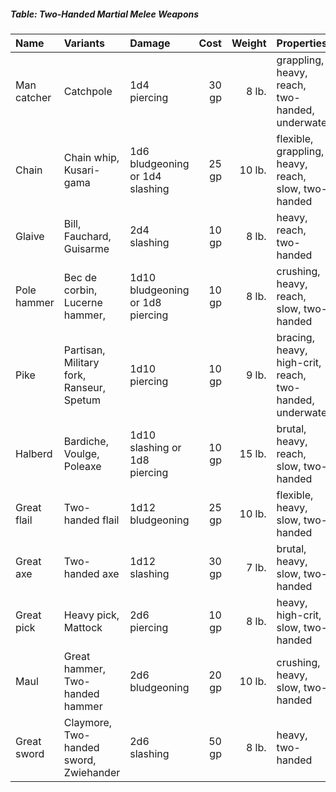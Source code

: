 ##### Table: Two-Handed Martial Melee Weapons
| Name | Variants | Damage | Cost | Weight | Properties |
|:-----|:---------|:-------|-----:|-------:|:-----------|
| Man catcher | Catchpole | 1d4 piercing | 30 gp | 8 lb. | grappling, heavy, reach, two-handed, underwater |
| Chain | Chain whip, Kusari-gama | 1d6 bludgeoning or 1d4 slashing | 25 gp | 10 lb. | flexible, grappling, heavy, reach, slow, two-handed |
| Glaive | Bill, Fauchard, Guisarme | 2d4 slashing | 10 gp | 8 lb. | heavy, reach, two-handed |
| Pole hammer | Bec de corbin, Lucerne hammer,  | 1d10 bludgeoning or 1d8 piercing | 10 gp | 8 lb. | crushing, heavy, reach, slow, two-handed |
| Pike | Partisan, Military fork, Ranseur, Spetum | 1d10 piercing | 10 gp | 9 lb. | bracing, heavy, high-crit, reach, two-handed, underwater |
| Halberd | Bardiche, Voulge, Poleaxe | 1d10 slashing or 1d8 piercing | 10 gp | 15 lb. | brutal, heavy, reach, slow, two-handed |
| Great flail | Two-handed flail | 1d12 bludgeoning | 25 gp | 10 lb. | flexible, heavy, slow, two-handed |
| Great axe | Two-handed axe | 1d12 slashing | 30 gp | 7 lb. | brutal, heavy, slow, two-handed |
| Great pick | Heavy pick, Mattock | 2d6 piercing | 10 gp | 8 lb. | heavy, high-crit, slow, two-handed |
| Maul| Great hammer, Two-handed hammer | 2d6 bludgeoning | 20 gp | 10 lb. | crushing, heavy, slow, two-handed |
| Great sword | Claymore, Two-handed sword, Zwiehander | 2d6 slashing | 50 gp | 8 lb. | heavy, two-handed |
